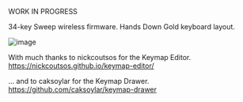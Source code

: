 WORK IN PROGRESS

34-key Sweep wireless firmware. Hands Down Gold keyboard layout.

![image](https://github.com/user-attachments/assets/b7e76fe8-3d9d-4f07-ae9f-61b8e73cd554)

With much thanks to nickcoutsos for the Keymap Editor. https://nickcoutsos.github.io/keymap-editor/

... and to caksoylar for the Keymap Drawer. https://github.com/caksoylar/keymap-drawer







